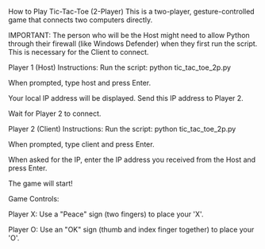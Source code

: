 How to Play Tic-Tac-Toe (2-Player)
This is a two-player, gesture-controlled game that connects two computers directly.

IMPORTANT: The person who will be the Host might need to allow Python through their firewall (like Windows Defender) when they first run the script. This is necessary for the Client to connect.

Player 1 (Host) Instructions:
Run the script: python tic_tac_toe_2p.py

When prompted, type host and press Enter.

Your local IP address will be displayed. Send this IP address to Player 2.

Wait for Player 2 to connect.

Player 2 (Client) Instructions:
Run the script: python tic_tac_toe_2p.py

When prompted, type client and press Enter.

When asked for the IP, enter the IP address you received from the Host and press Enter.

The game will start!

Game Controls:

Player X: Use a "Peace" sign (two fingers) to place your 'X'.

Player O: Use an "OK" sign (thumb and index finger together) to place your 'O'.
